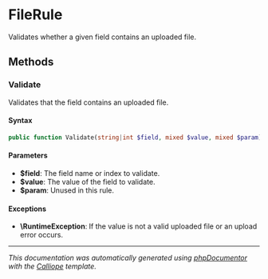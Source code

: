 # FileRule

Validates whether a given field contains an uploaded file.

## Methods

### Validate

Validates that the field contains an uploaded file.

#### Syntax

```php
public function Validate(string|int $field, mixed $value, mixed $param): void
```

#### Parameters

- **$field**: The field name or index to validate.
- **$value**: The value of the field to validate.
- **$param**: Unused in this rule.

#### Exceptions

- **\RuntimeException**: If the value is not a valid uploaded file or an upload error occurs.

---

*This documentation was automatically generated using [phpDocumentor](http://www.phpdoc.org/) with the [Calliope](https://github.com/DaphneWebFramework/Calliope) template.*
